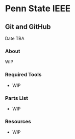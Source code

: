 # Penn State IEEE
## Git and GitHub
Date TBA

### About 
WIP

### Required Tools
- WIP

### Parts List
- WIP

### Resources
- WIP
